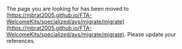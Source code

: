 The page you are looking for has been moved to [https://mbrat2005.github.io/FTA-WelcomeKits/specialized/avs/migrate/migrate](https://mbrat2005.github.io/FTA-WelcomeKits/specialized/avs/migrate/migrate). Please update your references.
